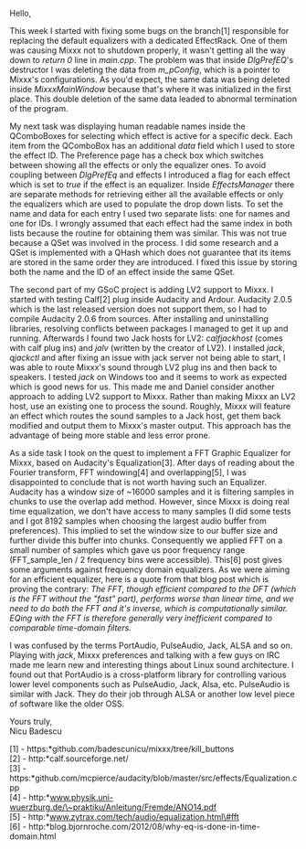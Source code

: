 Hello,

This week I started with fixing some bugs on the branch\[1\] responsible
for replacing the default equalizers with a dedicated EffectRack. One of
them was causing Mixxx not to shutdown properly, it wasn't getting all
the way down to *return 0* line in *main.cpp*. The problem was that
inside *DlgPrefEQ*'s destructor I was deleting the data from
*m\_pConfig*, which is a pointer to Mixxx's configurations. As you'd
expect, the same data was being deleted inside *MixxxMainWindow* because
that's where it was initialized in the first place. This double deletion
of the same data leaded to abnormal termination of the program.

My next task was displaying human readable names inside the QComboBoxes
for selecting which effect is active for a specific deck. Each item from
the QComboBox has an additional *data* field which I used to store the
effect ID. The Preference page has a check box which switches between
showing all the effects or only the equalizer ones. To avoid coupling
between *DlgPrefEq* and effects I introduced a flag for each effect
which is set to *true* if the effect is an equalizer. Inside
*EffectsManager* there are separate methods for retrieving either all
the available effects or only the equalizers which are used to populate
the drop down lists. To set the name and data for each entry I used two
separate lists: one for names and one for IDs. I wrongly assumed that
each effect had the same index in both lists because the routine for
obtaining them was similar. This was not true because a QSet was
involved in the process. I did some research and a QSet is implemented
with a QHash which does not guarantee that its items are stored in the
same order they are introduced. I fixed this issue by storing both the
name and the ID of an effect inside the same QSet.

The second part of my GSoC project is adding LV2 support to Mixxx. I
started with testing Calf\[2\] plug inside Audacity and Ardour. Audacity
2.0.5 which is the last released version does not support them, so I had
to compile Audacity 2.0.6 from sources. After installing and
uninstalling libraries, resolving conflicts between packages I managed
to get it up and running. Afterwards I found two Jack hosts for LV2:
*calfjackhost* (comes with calf plug ins) and *jalv* (written by the
creator of LV2). I installed *jack*, *qjackctl* and after fixing an
issue with jack server not being able to start, I was able to route
Mixxx's sound through LV2 plug ins and then back to speakers. I tested
*jack* on Windows too and it seems to work as expected which is good
news for us. This made me and Daniel consider another approach to adding
LV2 support to Mixxx. Rather than making Mixxx an LV2 host, use an
existing one to process the sound. Roughly, Mixxx will feature an effect
which routes the sound samples to a Jack host, get them back modified
and output them to Mixxx's master output. This approach has the
advantage of being more stable and less error prone.

As a side task I took on the quest to implement a FFT Graphic Equalizer
for Mixxx, based on Audacity's Equalization\[3\]. After days of reading
about the Fourier transform, FFT windowing\[4\] and overlapping\[5\], I
was disappointed to conclude that is not worth having such an Equalizer.
Audacity has a window size of \~16000 samples and it is filtering
samples in chunks to use the overlap add method. However, since Mixxx is
doing real time equalization, we don't have access to many samples (I
did some tests and I got 8192 samples when choosing the largest audio
buffer from preferences). This implied to set the window size to our
buffer size and further divide this buffer into chunks. Consequently we
applied FFT on a small number of samples which gave us poor frequency
range (FFT\_sample\_len / 2 frequency bins were accessible). This\[6\]
post gives some arguments against frequency domain equalizers. As we
were aiming for an efficient equalizer, here is a quote from that blog
post which is proving the contrary: *The FFT, though efficient compared
to the DFT (which is the FFT without the "fast" part), performs worse
than linear time, and we need to do both the FFT and it's inverse, which
is computationally similar. EQing with the FFT is therefore generally
very inefficient compared to comparable time-domain filters.*

I was confused by the terms PortAudio, PulseAudio, Jack, ALSA and so on.
Playing with *jack*, Mixxx preferences and talking with a few guys on
IRC made me learn new and interesting things about Linux sound
architecture. I found out that PortAudio is a cross-platform library for
controlling various lower level components such as PulseAudio, Jack,
Alsa, etc. PulseAudio is similar with Jack. They do their job through
ALSA or another low level piece of software like the older OSS.

Yours truly,  
Nicu Badescu

\[1\] - https:*github.com/badescunicu/mixxx/tree/kill\_buttons  
\[2\] - http:*calf.sourceforge.net/  
\[3\] -
https:*github.com/mcpierce/audacity/blob/master/src/effects/Equalization.cpp  
\[4\] -
http:*www.physik.uni-wuerzburg.de/\~praktiku/Anleitung/Fremde/ANO14.pdf  
\[5\] - http:*www.zytrax.com/tech/audio/equalization.html\#fft  
\[6\] -
http:*blog.bjornroche.com/2012/08/why-eq-is-done-in-time-domain.html
